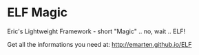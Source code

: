 ELF Magic
===

Eric's Lightweight Framework - short "Magic" .. no, wait .. ELF!

Get all the informations you need at: http://emarten.github.io/ELF

